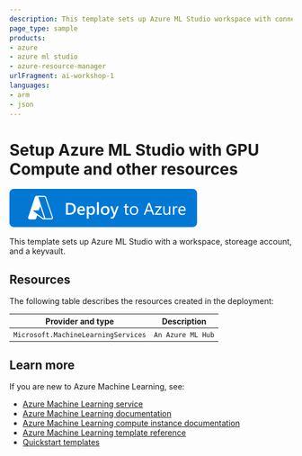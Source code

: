 ```yaml
---
description: This template sets up Azure ML Studio workspace with connected resources.
page_type: sample
products:
- azure
- azure ml studio
- azure-resource-manager
urlFragment: ai-workshop-1
languages:
- arm
- json
---
```

# Setup Azure ML Studio with GPU Compute and other resources

[![Deploy to Azure](https://raw.githubusercontent.com/Azure/azure-quickstart-templates/master/1-CONTRIBUTION-GUIDE/images/deploytoazure.svg?sanitize=true)](https://portal.azure.com/#create/Microsoft.Template/uri/https%3A%2F%2Fraw.githubusercontent.com%2Fctava-msft%2Fai-workshop-1%2Fmain%2Fazuredeploy.json)

This template sets up Azure ML Studio with a workspace, storeage account, and a keyvault.

## Resources

The following table describes the resources created in the deployment:

| Provider and type | Description |
| - | - |
| `Microsoft.MachineLearningServices` | `An Azure ML Hub` |


## Learn more

If you are new to Azure Machine Learning, see:

- [Azure Machine Learning service](https://azure.microsoft.com/services/machine-learning-service/)
- [Azure Machine Learning documentation](https://docs.microsoft.com/azure/machine-learning/)
- [Azure Machine Learning compute instance documentation](https://docs.microsoft.com/azure/machine-learning/concept-compute-instance)
- [Azure Machine Learning template reference](https://docs.microsoft.com/azure/templates/microsoft.machinelearningservices/allversions)
- [Quickstart templates](https://azure.microsoft.com/resources/templates/)
